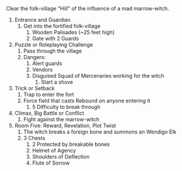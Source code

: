 Clear the folk-village "Hill" of the influence of a mad marrow-witch.
1. Entrance and Guardian
	1. Get into the fortified folk-village
		1. Wooden Palisades (~25 feet high)
		2. Gate with 2 Guards
2. Puzzle or Roleplaying Challenge
	1. Pass through the village
	2. Dangers:
		1. Alert guards
		2. Vendors
		3. Disguised Squad of Mercenaries working for the witch
			1. Start a shove
3. Trick or Setback
	1. Trap to enter the fort
	2. Force field that casts Rebound on anyone entering it
		1. 5 Difficulty to break through
4. Climax, Big Battle or Conflict
	1. Fight against the marrow-witch
5. Room Five: Reward, Revelation, Plot Twist
	1. The witch breaks a foreign bone and summons an Wendigo Elk
	2. 3 Chests
		1. 2 Protected by breakable bones
		2. Helmet of Agency
		3. Shoulders of Deflection
		4. Flute of Sorrow
